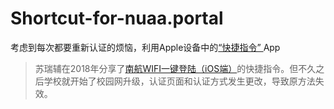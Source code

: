 # Shortcut-for-nuaa.portal

考虑到每次都要重新认证的烦恼，利用Apple设备中的[“快捷指令” ](https://support.apple.com/zh-cn/guide/shortcuts/apdf22b0444c/4.0/ios/14.0)App
> 苏瑞辅在2018年分享了[南航WIFI一键登陆（iOS端）](https://mp.weixin.qq.com/s/oHO-tEKWnKNPc1hLZkyPUg)的快捷指令。但不久之后学校就开始了校园网升级，认证页面和认证方式发生更改，导致原方法失效。
